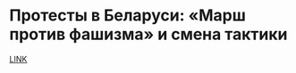 # Протесты в Беларуси: «Марш против фашизма» и смена тактики



[LINK](https://varlamov.ru/4101796.html)